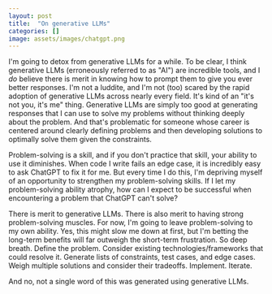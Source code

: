 ```yaml
---
layout: post
title:  "On generative LLMs"
categories: [] 
image: assets/images/chatgpt.png
---
```

I'm going to detox from generative LLMs for a while. To be clear, I think generative LLMs (erroneously referred to as "AI") are incredible tools, and I *do* believe there is merit in knowing how to prompt them to give you ever better responses. I'm not a luddite, and I'm not (too) scared by the rapid adoption of generative LLMs across nearly every field. It's kind of an "it's not you, it's me" thing. Generative LLMs are simply too good at generating responses that I can use to solve my problems without thinking deeply about the problem. And that's problematic for someone whose career is centered around clearly defining problems and then developing solutions to optimally solve them given the constraints. 

Problem-solving is a skill, and if you don't practice that skill, your ability to use it diminishes. When code I write fails an edge case, it is incredibly easy to ask ChatGPT to fix it for me. But every time I do this, I'm depriving myself of an opportunity to strengthen my problem-solving skills. If I let my problem-solving ability atrophy, how can I expect to be successful when encountering a problem that ChatGPT can't solve?

There is merit to generative LLMs. There is also merit to having strong problem-solving muscles. For now, I'm going to leave problem-solving to my own ability. Yes, this might slow me down at first, but I'm betting the long-term benefits will far outweigh the short-term frustration. So deep breath. 
Define the problem. 
Consider existing technologies/frameworks that could resolve it. 
Generate lists of constraints, test cases, and edge cases. 
Weigh multiple solutions and consider their tradeoffs. 
Implement. 
Iterate. 

And no, not a single word of this was generated using generative LLMs. 
